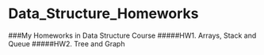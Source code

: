 # Data_Structure_Homeworks
###My Homeworks in Data Structure Course
#####HW1. Arrays, Stack and Queue
#####HW2. Tree and Graph
